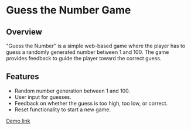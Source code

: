 # Guess the Number Game

## Overview

"Guess the Number" is a simple web-based game where the player has to guess a randomly generated number between 1 and 100. The game provides feedback to guide the player toward the correct guess.

## Features

- Random number generation between 1 and 100.
- User input for guesses.
- Feedback on whether the guess is too high, too low, or correct.
- Reset functionality to start a new game.

[Demo link](https://piyushghavghave.github.io/Guess-number/)
